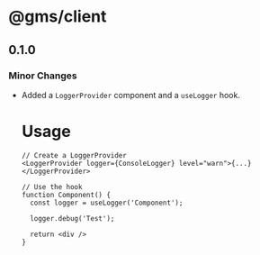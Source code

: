 # @gms/client

## 0.1.0

### Minor Changes

- Added a `LoggerProvider` component and a `useLogger` hook.

  # Usage

      // Create a LoggerProvider
      <LoggerProvider logger={ConsoleLogger} level="warn">{...}</LoggerProvider>

      // Use the hook
      function Component() {
        const logger = useLogger('Component');

        logger.debug('Test');

        return <div />
      }
